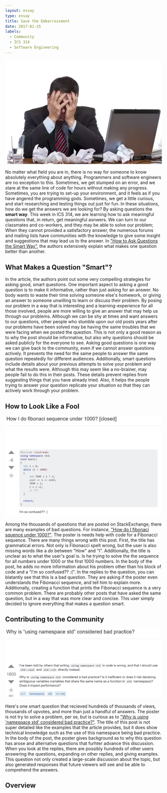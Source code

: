 ```yaml
---
layout: essay
type: essay
title: Save the Embarrassment
date: 2017-01-25
labels:
  - Community
  - ICS 314
  - Software Engineering
---
```


<img class="ui medium left floated rounded image" src="/images/smart_questions-frustrated.png">

No matter what field you are in, there is no way for someone to know absolutely everything about anything. Programmers and software engineers are no exception to this. Sometimes, we get stumped on an error, and we stare at the same line of code for hours without making any progress. Sometimes, you are trying to set-up your environment, and it feels as if you have angered the programming gods. Sometimes, we get a little curious, and start researching and testing things out just for fun. In these situations, how do we get the answers we are looking for? By asking questions the **smart way**. This week in ICS 314, we are learning how to ask meaningful questions that, in return, get meaningful asnwers. We can turn to our classmates and co-workers, and they may be able to solve our problem; When they cannot provided a satisfactory answer, the numerous forums and mailing lists have communities with the knowledge to give some insight and suggestions that may lead us to the answer. In <a href="http://www.catb.org/esr/faqs/smart-questions.html">"How to Ask Questions the Smart Way"</a>, the authors extensively explain what makes one question better than another. 

## What Makes a Question "Smart"? 

In the article, the authors point out some very compelling strategies for asking good, smart questions. One important aspect to asking a good question is to make it informative, rather than just asking for an answer. No body wants to waste their time solving someone else's homework, or giving an answer to someone unwilling to learn or discuss their problem. By posing our problem in a way that is interesting and a learning-experience for all those involved, people are more willing to give an answer that may help us through our problems. Although we can be shy at times and want answers to our questions, other people who stumble upon our old posts years after our problems have been solved may be having the same troubles that we were facing when we posted the question. This is not only a good reason as to why the post should be informative, but also why questions should be asked publicly for the everyone to see. Asking good questions is one way we can give back to the community, even if we cannot answer questions actively. It prevents the need for the same people to answer the same question repeatedly for different audiences. Additionally, smart questions include details about your previous attempts to solve your problem and what the results were. Although this may seem like a no-brainer, may people fail to do this in their posts. These details prevent replies from suggesting things that you have already tried. Also, it helps the people trying to answer your question replicate your situation so that they can actively work through your problem.

## How to Look Like a Fool

<img class="ui large right floated rounded image" src="/images/smart_questions-bad.png">

Among the thousands of questions that are posted on StackExchange, there are many examples of bad questions. For instance, <a href="https://stackoverflow.com/questions/2210928/how-i-do-fibonaci-sequence-under-1000">"How do I fibonaci squence under 1000?"</a>. The poster is needs help with code for a Fibonacci sequence. There are many things wrong with this post. First, the title has grammatical errors. Not only is Fibonacci spelt wrong, but the user is also missing words like a _do_ between "How" and "I". Additionally, the title is unclear as to what the user's goal is. Is he trying to solve the the sequence for all numbers under 1000 or the first 1000 numbers. In the body of the post, he adds no more information about his problem other than his block of code and a "I'm so confused?? :(". In the replies to the question, you can blatantly see that this is a bad question. They are asking if the poster even understands the Fibonacci sequence, and tell him to explain more. Additionally, creating a function that prints the Fibonacci sequence is a very common problem. There are probably other posts that have asked the same question, but in a way that was more clear and concise. This user simply decided to ignore everything that makes a question smart. 

## Contributing to the Community

<img class="ui large left floated rounded image" src="/images/smart_questions-good.png">

Here's one smart question that recieved hundreds of thousands of views, thousands of upvotes, and more than just a handful of answers. The poster is not try to solve a problem, per se, but is curious as to <a href="https://stackoverflow.com/questions/1452721/why-is-using-namespace-std-considered-bad-practice">"Why is using 'namespace std' considered bad practice?"</a>. The title of this post is not super detailed like the examples that the article provides, but it does show technical knowledge such as the use of this namespace being bad practice. In the body of the post, the poster gives background as to why this question has arose and alternative questions that furhter advance this discussion. When you look at the replies, there are possibly hundreds of other users answering the questions, expanding on other replies, and giving examples. This question not only created a large-scale discussion about the topic, but also generated responses that future viewers will see and be able to comprehend the answers.

## Overview
